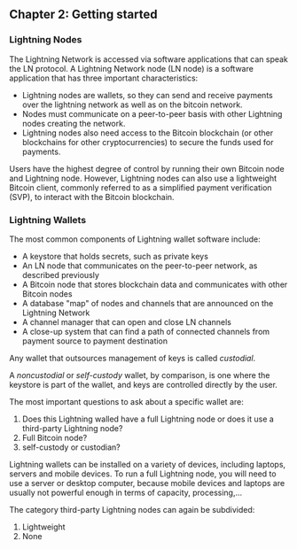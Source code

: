 ## Chapter 2: Getting started

### Lightning Nodes

The Lightning Network is accessed via software applications that can speak the LN protocol. A Lightning Network node (LN node) is a software application that has three important characteristics:
- Lightning nodes are wallets, so they can send and receive payments over the lightning network as well as on the bitcoin network.
- Nodes must communicate on a peer-to-peer basis with other Lightning nodes creating the network.
- Lightning nodes also need access to the Bitcoin blockchain (or other blockchains for other cryptocurrencies) to secure the funds used for payments.

Users have the highest degree of control by running their own Bitcoin node and Lightning node. However, Lightning nodes can also use a lightweight Bitcoin client, commonly referred to as a simplified payment verification (SVP), to interact with the Bitcoin blockchain.

### Lightning Wallets

The most common components of Lightning wallet software include:

- A keystore that holds secrets, such as private keys
- An LN node that communicates on the peer-to-peer network, as described previously
- A Bitcoin node that stores blockchain data and communicates with other Bitcoin nodes
- A database "map" of nodes and channels that are announced on the Lightning Network
- A channel manager that can open and close LN channels
- A close-up system that can find a path of connected channels from payment source to payment destination

Any wallet that outsources management of keys is called _custodial_. 

A _noncustodial_ or _self-custody_ wallet, by comparison, is one where the keystore is part of the wallet, and keys are controlled directly by the user. 

The most important questions to ask about a specific wallet are:

1. Does this Lightning walled have a full Lightning node or does it use a third-party Lightning node?
2. Full Bitcoin node?
3. self-custody or custodian?

Lightning wallets can be installed on a variety of devices, including laptops, servers and mobile devices. To run a full Lightning node, you will need to use a server or desktop computer, because mobile devices and laptops are usually not powerful enough in terms of capacity, processing,...

The category third-party Lightning nodes can again be subdivided:

1. Lightweight
2. None


